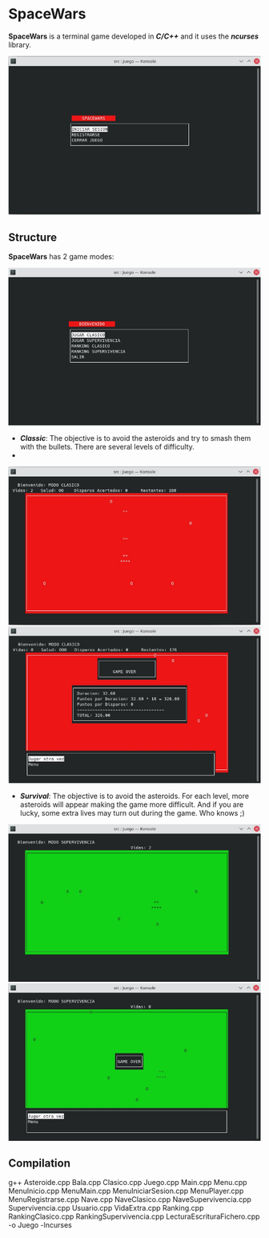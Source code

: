 # SpaceWars
**SpaceWars** is a terminal game developed in ***C/C++*** and it uses the ***ncurses*** library.

![](docs/bienvenido.jpg)

## Structure
**SpaceWars** has 2 game modes:

![](docs/menu.jpg)

* ***Classic***: The objective is to avoid the asteroids and try to smash them with the bullets. There are several levels of difficulty.
* 
![](docs/clasico.jpg)
![](docs/clasico_puntuacion.jpg)

* ***Survival***: The objective is to avoid the asteroids. For each level, more asteroids will appear making the game more difficult.
  And if you are lucky, some extra lives may turn out during the game. Who knows ;)
  
![](docs/supervivencia.jpg)
![](docs/supervivencia_gameover.jpg)

## Compilation
g++ Asteroide.cpp Bala.cpp Clasico.cpp Juego.cpp Main.cpp Menu.cpp MenuInicio.cpp MenuMain.cpp MenuIniciarSesion.cpp MenuPlayer.cpp MenuRegistrarse.cpp Nave.cpp NaveClasico.cpp NaveSupervivencia.cpp Supervivencia.cpp Usuario.cpp VidaExtra.cpp Ranking.cpp RankingClasico.cpp RankingSupervivencia.cpp LecturaEscrituraFichero.cpp -o Juego -lncurses
